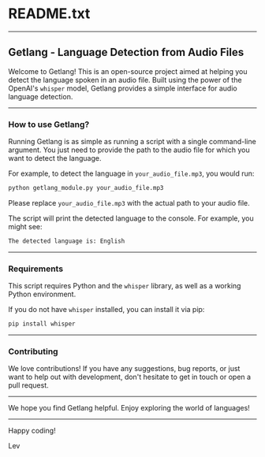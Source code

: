 # README.txt

---
## Getlang - Language Detection from Audio Files

Welcome to Getlang! This is an open-source project aimed at helping you detect the language spoken in an audio file. Built using the power of the OpenAI's `whisper` model, Getlang provides a simple interface for audio language detection.

---

### How to use Getlang?

Running Getlang is as simple as running a script with a single command-line argument. You just need to provide the path to the audio file for which you want to detect the language.

For example, to detect the language in `your_audio_file.mp3`, you would run:

```bash
python getlang_module.py your_audio_file.mp3
```

Please replace `your_audio_file.mp3` with the actual path to your audio file.

The script will print the detected language to the console. For example, you might see:

```bash
The detected language is: English
```

---

### Requirements

This script requires Python and the `whisper` library, as well as a working Python environment. 

If you do not have `whisper` installed, you can install it via pip:

```bash
pip install whisper
```

---

### Contributing

We love contributions! If you have any suggestions, bug reports, or just want to help out with development, don't hesitate to get in touch or open a pull request.

---

We hope you find Getlang helpful. Enjoy exploring the world of languages!

---

Happy coding!

Lev
